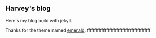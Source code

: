 ## Harvey's blog
Here's my blog build with jekyll.

Thanks for the theme named [emerald](https://github.com/KingFelix/emerald/archive/master.zip).
fffffffffffffffffffffffffffffffffffffffffff

